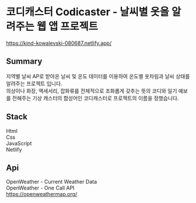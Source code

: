 # 코디캐스터 Codicaster - 날씨별 옷을 알려주는 웹 앱 프로젝트
https://kind-kowalevski-080687.netlify.app/

## Summary
지역별 날씨 AP로 받아온 날씨 및 온도 데이터를 이용하여 온도별 옷차림과 날씨 상태를 알려주는 프로젝트 입니다.  
의상이나 화장, 액세서리, 잡화류를 전체적으로 조화롭게 갖추는 뜻의 코디와 일기 예보를 전해주는 기상 캐스터의 합성어인 코디캐스터로 프로젝트의 이름을 정했습니다.

## Stack
Html  
Css  
JavaScript  
Netlify

## Api
OpenWeather - Current Weather Data  
OpenWeather - One Call API  
https://openweathermap.org/
